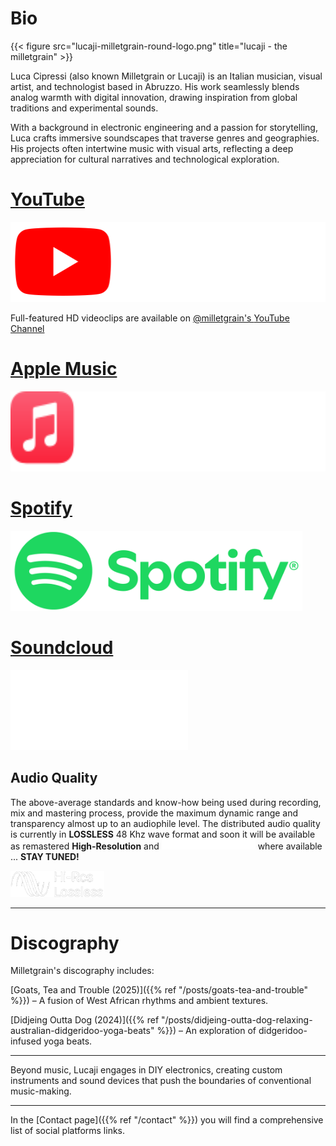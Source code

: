 # Bio


{{< figure src="lucaji-milletgrain-round-logo.png" title="lucaji - the milletgrain" >}}

Luca Cipressi (also known Milletgrain or Lucaji) is an Italian musician, visual artist, and technologist based in Abruzzo. His work seamlessly blends analog warmth with digital innovation, drawing inspiration from global traditions and experimental sounds.

With a background in electronic engineering and a passion for storytelling, Luca crafts immersive soundscapes that traverse genres and geographies. His projects often intertwine music with visual arts, reflecting a deep appreciation for cultural narratives and technological exploration.

# <i class='fab fa-youtube fa-fw' aria-hidden='true'></i> [YouTube](https://www.youtube.com/@milletgrain)

[<img src="/brand-youtube-transparent.svg" width="512" height="128" alt="YouTube Logo">](https://www.youtube.com/@milletgrain)

Full-featured HD videoclips are available on [@milletgrain's <i class='fab fa-youtube fa-fw' aria-hidden='true'></i> YouTube Channel](https://www.youtube.com/@milletgrain)

# <i class='fab fa-apple fa-fw' aria-hidden='true'></i> [Apple Music](https://music.apple.com/it/artist/milletgrain/1818500580)

[<img src="/brand-applemusic-lockup-white.svg" width="576" height="128" alt="Apple Music Logo">](https://music.apple.com/it/artist/milletgrain/1818500580)

# <i class='fab fa-spotify fa-fw' aria-hidden='true'></i> [Spotify](https://open.spotify.com/artist/0rIIxne9NB0N6bBC62KJ3w)

[<img src="/brand-spotify-full-logo-green.png" width="467" height="128" alt="Spotify Logo">](https://open.spotify.com/artist/0rIIxne9NB0N6bBC62KJ3w)

# <i class='fab fa-soundcloud fa-fw' aria-hidden='true'></i> [Soundcloud](https://soundcloud.com/milletgrain)

[<img src="/brand-soundcloud-white.svg" width="284" height="128" alt="Soundcloud Logo">](https://soundcloud.com/milletgrain)



## Audio Quality

The above-average standards and know-how being used during recording, mix and mastering process, provide the maximum dynamic range and transparency almost up to an audiophile level. The distributed audio quality is currently in **LOSSLESS** 48 Khz wave format and soon it will be available as remastered **High-Resolution** and <img src="/brand-dolby-atmos-white-horizontal.svg" width="150" height="16" alt="Dolby Atmos Logo"> where available ... **STAY TUNED!**

<img src="/brand-hires-lossless-logo-white.png" width="150" height="42" alt="Hi-Res-Lossless Audio Logo">

---

# Discography

Milletgrain's discography includes:

[Goats, Tea and Trouble (2025)]({{% ref "/posts/goats-tea-and-trouble" %}}) – A fusion of West African rhythms and ambient textures.

[Didjeing Outta Dog (2024)]({{% ref "/posts/didjeing-outta-dog-relaxing-australian-didgeridoo-yoga-beats" %}}) – An exploration of didgeridoo-infused yoga beats.


---

Beyond music, Lucaji engages in DIY electronics, creating custom instruments and sound devices that push the boundaries of conventional music-making.

---

In the [Contact page]({{% ref "/contact" %}}) you will find a comprehensive list of social platforms links.
